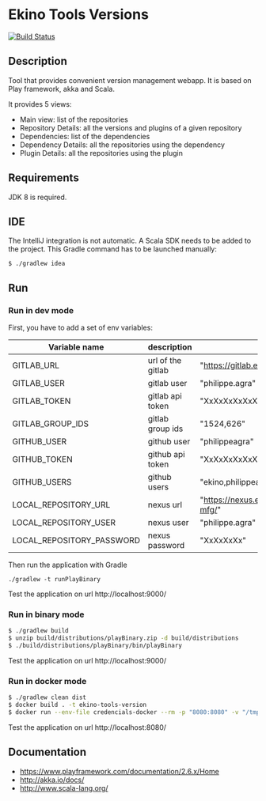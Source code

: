 # Ekino Tools Versions

[![Build Status](https://travis-ci.org/ekino/ekino-tools-version.svg?branch=master)](https://travis-ci.org/ekino/ekino-tools-version)

## Description

Tool that provides convenient version management webapp.
It is based on Play framework, akka and Scala.

It provides 5 views:
* Main view: list of the repositories
* Repository Details: all the versions and plugins of a given repository
* Dependencies: list of the dependencies
* Dependency Details: all the repositories using the dependency
* Plugin Details: all the repositories using the plugin


## Requirements

JDK 8 is required.

## IDE

The IntelliJ integration is not automatic.
A Scala SDK needs to be added to the project.
This Gradle command has to be launched manually:
```
$ ./gradlew idea
```

## Run

### Run in dev mode

First, you have to add a set of env variables:

| Variable name           | description     | example                                        |
|-------------------------|-----------------|------------------------------------------------|
|GITLAB_URL               |url of the gitlab|"https://gitlab.ekino.com"                      |
|GITLAB_USER              |gitlab user      |"philippe.agra"                                 |
|GITLAB_TOKEN             |gitlab api token |"XxXxXxXxXxXxXxXxXxXx"                          |
|GITLAB_GROUP_IDS         |gitlab group ids |"1524,626"                                      |
|GITHUB_USER              |github user      |"philippeagra"                                  |
|GITHUB_TOKEN             |github api token |"XxXxXxXxXxXxXxXxXxXx"                          |
|GITHUB_USERS             |github users     |"ekino,philippeagra"                            |
|LOCAL_REPOSITORY_URL     |nexus url        |"https://nexus.ekino.com/repository/public-mfg/"|
|LOCAL_REPOSITORY_USER    |nexus user       |"philippe.agra"                                 |
|LOCAL_REPOSITORY_PASSWORD|nexus password   |"XxXxXxXx"                                      |


Then run the application with Gradle
```
./gradlew -t runPlayBinary
```
Test the application on url http://localhost:9000/

### Run in binary mode
```bash
$ ./gradlew build
$ unzip build/distributions/playBinary.zip -d build/distributions
$ ./build/distributions/playBinary/bin/playBinary
```
Test the application on url http://localhost:9000/


### Run in docker mode
```bash
$ ./gradlew clean dist
$ docker build . -t ekino-tools-version
$ docker run --env-file credencials-docker --rm -p "8080:8080" -v "/tmp/versions:/tmp/versions" ekino-tools-version
```
Test the application on url http://localhost:8080/


## Documentation

* https://www.playframework.com/documentation/2.6.x/Home
* http://akka.io/docs/
* http://www.scala-lang.org/

